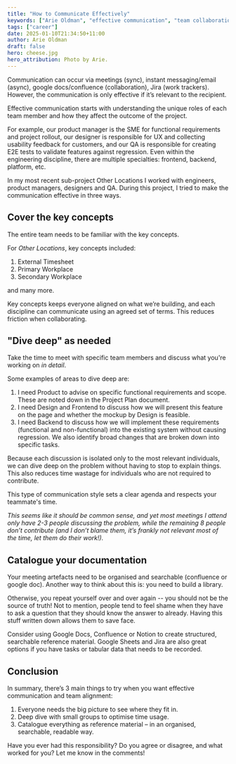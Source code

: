 ```yaml
---
title: "How to Communicate Effectively"
keywords: ["Arie Oldman", "effective communication", "team collaboration", "software development", "project management", "teamwork", "workplace communication"]
tags: ["career"]
date: 2025-01-10T21:34:50+11:00
author: Arie Oldman
draft: false
hero: cheese.jpg
hero_attribution: Photo by Arie.
---
```


Communication can occur via meetings (sync), instant messaging/email (async), google docs/confluence (collaboration), Jira (work trackers). However, the communication is only effective if it’s relevant to the recipient.
<!--more-->

Effective communication starts with understanding the unique roles of each team member and how they affect the outcome of the project.

For example, our product manager is the SME for functional requirements and project rollout, our designer is responsible for UX and collecting usability feedback for customers, and our QA is responsible for creating E2E tests to validate features against regression. Even within the engineering discipline, there are multiple specialties: frontend, backend, platform, etc.

In my most recent sub-project Other Locations I worked with engineers, product managers, designers and QA. During this project, I tried to make the communication effective in three ways.

## Cover the key concepts

The entire team needs to be familiar with the key concepts.

For _Other Locations_, key concepts included:

1. External Timesheet
2. Primary Workplace
3. Secondary Workplace

and many more.

Key concepts keeps everyone aligned on what we’re building, and each discipline can communicate using an agreed set of terms. This reduces friction when collaborating.

## "Dive deep" as needed

Take the time to meet with specific team members and discuss what you're working on _in detail_.

Some examples of areas to dive deep are:

1. I need Product to advise on specific functional requirements and scope. These are noted down in the Project Plan document.
2. I need Design and Frontend to discuss how we will present this feature on the page and whether the mockup by Design is feasible.
3. I need Backend to discuss how we will implement these requirements (functional and non-functional) into the existing system without causing regression. We also identify broad changes that are broken down into specific tasks.

Because each discussion is isolated only to the most relevant individuals, we can dive deep on the problem without having to stop to explain things. This also reduces time wastage for individuals who are not required to contribute.

This type of communication style sets a clear agenda and respects your teammate's time.

_This seems like it should be common sense, and yet most meetings I attend only have 2-3 people discussing the problem, while the remaining 8 people don’t contribute (and I don’t blame them, it’s frankly not relevant most of the time, let them do their work!)._

## Catalogue your documentation

Your meeting artefacts need to be organised and searchable (confluence or google doc). Another way to think about this is: you need to build a library.

Otherwise, you repeat yourself over and over again -- you should not be the source of truth! Not to mention, people tend to feel shame when they have to ask a question that they should know the answer to already. Having this stuff written down allows them to save face.

Consider using Google Docs, Confluence or Notion to create structured, searchable reference material. Google Sheets and Jira are also great options if you have tasks or tabular data that needs to be recorded.

## Conclusion

In summary, there’s 3 main things to try when you want effective communication and team alignment:

1. Everyone needs the big picture to see where they fit in.
2. Deep dive with small groups to optimise time usage.
3. Catalogue everything as reference material – in an organised, searchable, readable way.

Have you ever had this responsibility? Do you agree or disagree, and what worked for you? Let me know in the comments!
